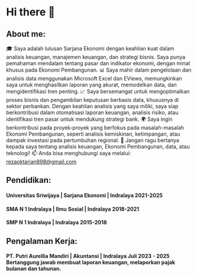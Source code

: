 # Hi there 👋
## About me:
🎓 Saya adalah lulusan Sarjana Ekonomi dengan keahlian kuat dalam analisis keuangan, manajemen keuangan, dan strategi bisnis. Saya punya pemahaman mendalam tentang pasar dan indikator ekonomi, dengan minat khusus pada Ekonomi Pembangunan.
📊 Saya mahir dalam pengelolaan dan analisis data menggunakan Microsoft Excel dan EViews, memungkinkan saya untuk menghasilkan laporan yang akurat, memodelkan data, dan mengidentifikasi tren penting.
📈 Saya bersemangat untuk mengoptimalkan proses bisnis dan pengambilan keputusan berbasis data, khususnya di sektor perbankan. Dengan keahlian analisis yang saya miliki, saya siap berkontribusi dalam otomatisasi laporan keuangan, analisis risiko, atau identifikasi tren pasar untuk mendukung strategi bank.
🌍 Saya ingin berkontribusi pada proyek-proyek yang berfokus pada masalah-masalah Ekonomi Pembangunan, seperti analisis kemiskinan, ketimpangan, atau dampak investasi pada pertumbuhan regional.
💬 Jangan ragu bertanya kepada saya tentang analisis keuangan, Ekonomi Pembangunan, data, atau teknologi!
📫 Anda bisa menghubungi saya melalui: rezaoktarian898@gmail.com

## Pendidikan:

#### Universitas Sriwijaya | Sarjana Ekonomi | Indralaya 2021-2025
#### SMA N 1 Indralaya | Ilmu Sosial | Indralaya 2018-2021
#### SMP N 1 Indralaya | Indralaya 2015-2018

## Pengalaman Kerja:
#### PT. Putri Aurellia Mandiri | Akuntansi | Indralaya Juli 2023 - 2025 Bertanggung jawab membuat laporan keuangan, melaporkan pajak bulanan dan tahunan.

<!--
**RezaOktarian/RezaOktarian** is a ✨ _special_ ✨ repository because its `README.md` (this file) appears on your GitHub profile.

- 🔭 I’m currently working on ...
- 🌱 I’m currently learning ...
- 👯 I’m looking to collaborate on ...
- 🤔 I’m looking for help with ...
- 💬 Ask me about ...
- 📫 How to reach me: ...
- 😄 Pronouns: ...
- ⚡ Fun fact: ...
-->
